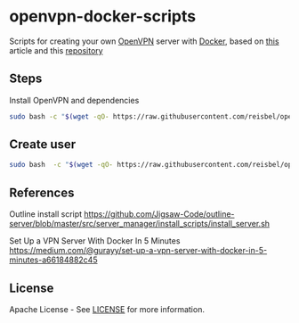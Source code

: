 # openvpn-docker-scripts

 Scripts for creating your own [OpenVPN](https://openvpn.net/) server with [Docker](https://www.docker.com/),  based on [this](https://medium.com/@gurayy/set-up-a-vpn-server-with-docker-in-5-minutes-a66184882c45) article and this [repository](https://github.com/kylemanna/docker-openvpn)

## Steps

Install OpenVPN and dependencies

```bash
sudo bash -c "$(wget -qO- https://raw.githubusercontent.com/reisbel/openvpn-docker-scripts/master-image-v2.3/install_openvpn.sh)"
```

## Create user

```bash
sudo bash  -c "$(wget -qO- https://raw.githubusercontent.com/reisbel/openvpn-docker-scripts/master-image-v2.3/create_user.sh)" --dump-strings user1
```

## References

Outline install script
<https://github.com/Jigsaw-Code/outline-server/blob/master/src/server_manager/install_scripts/install_server.sh>

Set Up a VPN Server With Docker In 5 Minutes
<https://medium.com/@gurayy/set-up-a-vpn-server-with-docker-in-5-minutes-a66184882c45>

## License

Apache License - See [LICENSE](LICENSE) for more information.
